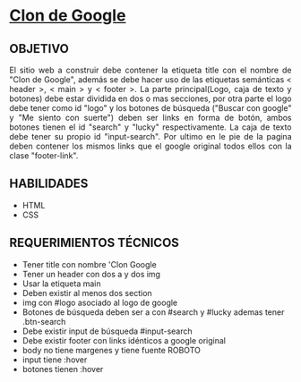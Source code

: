 <h1><a href="https://jonhxq.github.io/GOOGLE/">Clon de Google</a></h1>

<h2>OBJETIVO</h2>
<p align="justify">El sitio web a construir debe contener la etiqueta title con el nombre  de "Clon de Google", además  se debe hacer uso de las etiquetas semánticas < header >, < main > y < footer >. La parte  principal(Logo, caja de texto y botones)  debe estar dividida en dos o mas secciones, por otra parte el logo debe tener como id "logo" y los botones de búsqueda ("Buscar con google"  y "Me siento con suerte") deben  ser links en forma de botón, ambos botones tienen el id "search" y "lucky" respectivamente. La caja de texto  debe tener su propio id "input-search". Por ultimo en le pie de la pagina deben contener los mismos links que el google original todos ellos con la clase "footer-link".</p>

<h2>HABILIDADES</h2>
<ul>
    <li>HTML</li>
    <li>CSS</li>
</ul>

<h2>REQUERIMIENTOS TÉCNICOS</h2>
<ul>
    <li>Tener title con nombre 'Clon Google</li>
    <li>Tener un header con dos a y dos img</li>
    <li>Usar la etiqueta main</li>
    <li>Deben existir al menos dos section</li>
    <li>img con #logo asociado al logo de google</li>
    <li>Botones de búsqueda deben ser a con #search y #lucky ademas tener .btn-search</li>
    <li>Debe existir input de búsqueda #input-search</li>
    <li>Debe existir footer con links idénticos a google original</li>
    <li>body no tiene margenes y tiene fuente ROBOTO</li>
    <li>input tiene :hover</li>
    <li>botones tienen :hover</li>
</ul>
